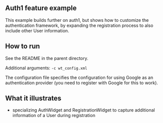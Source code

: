 Auth1 feature example
---------------------

This example builds further on auth1, but shows how to customize the
authentication framework, by expanding the registration process to also
include other User information.

How to run
----------

See the README in the parent directory.

Additional arguments: `-c wt_config.xml`

The configuration file specifies the configuration for using Google as
an authentication provider (you need to register with Google for this to
work).

What it illustrates
-------------------

- specializing AuthWidget and RegistrationWidget to capture additional
  information of a User during registration